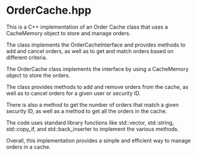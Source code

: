 # OrderCache.hpp
This is a C++ implementation of an Order Cache class that uses a CacheMemory object to store and manage orders.

The class implements the OrderCacheInterface and provides methods to add and cancel orders, as well as to get and match orders based on different criteria.

The OrderCache class implements the interface by using a CacheMemory object to store the orders.

The class provides methods to add and remove orders from the cache, as well as to cancel orders for a given user or security ID.

There is also a method to get the number of orders that match a given security ID, as well as a method to get all the orders in the cache.

The code uses standard library functions like std::vector, std::string, std::copy_if, and std::back_inserter to implement the various methods.

Overall, this implementation provides a simple and efficient way to manage orders in a cache.

